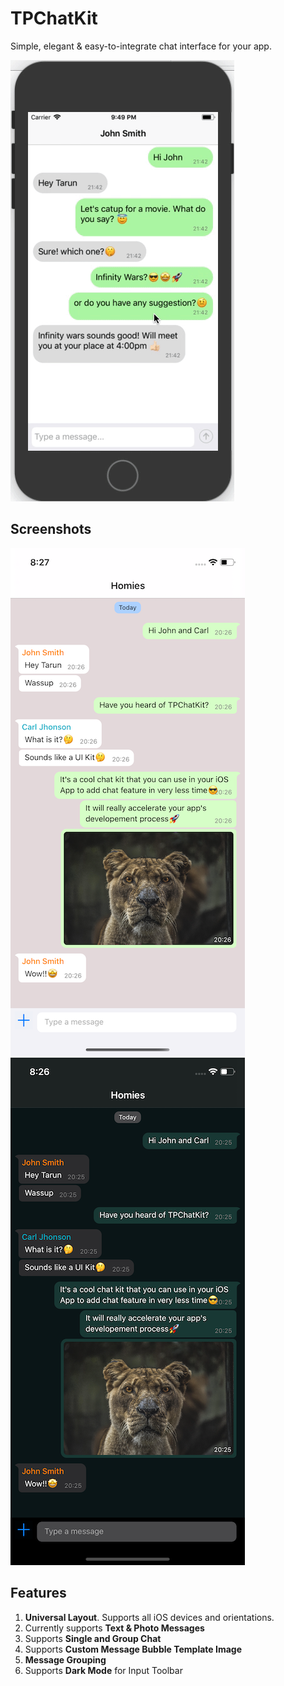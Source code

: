 # TPChatKit
Simple, elegant &amp; easy-to-integrate chat interface for your app.

![TPChatKit Quick Demo Video](https://github.com/Tarunp123/TPChatKit/blob/master/public_resources/TPChatKit-Demo.gif)



## Screenshots

![TPChatKit Single Chat](https://github.com/Tarunp123/TPChatKit/blob/master/public_resources/GroupChat_Light.png) &nbsp;&nbsp; ![TPChatKit Single Chat](https://github.com/Tarunp123/TPChatKit/blob/master/public_resources/GroupChat_Dark.png) &nbsp;&nbsp;




## Features
1. **Universal Layout**. Supports all iOS devices and orientations.
2. Currently supports **Text & Photo Messages**
3. Supports **Single and Group Chat**
4. Supports **Custom Message Bubble Template Image**
5. **Message Grouping** 
6. Supports **Dark Mode** for Input Toolbar



